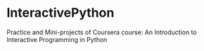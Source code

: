 InteractivePython
=================

Practice and Mini-projects of Coursera course: An Introduction to Interactive Programming in Python
